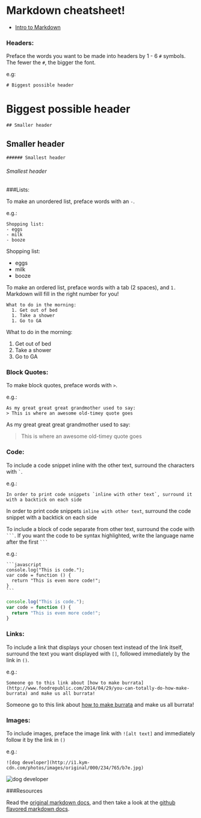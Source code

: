 # Markdown cheatsheet!

- [Intro to Markdown](https://www.youtube.com/watch?v=lbpRomejEd0&list=PLY6oTPmKnKbYjGEm9nLowExbgkI-epIgg&index=10&t=13s)

### Headers:

Preface the words you want to be made into headers by 1 - 6 `#` symbols.
The fewer the `#`, the bigger the font.

e.g:

```
# Biggest possible header
```

# Biggest possible header

```
## Smaller header
```

## Smaller header

```
###### Smallest header
```

###### Smallest header

###Lists:

To make an unordered list, preface words with an `-`.

e.g.:

```
Shopping list:
- eggs
- milk
- booze
```

Shopping list:
- eggs
- milk
- booze

To make an ordered list,
preface words with a tab (2 spaces), and `1.` Markdown will fill in the right
number for you!

```
What to do in the morning:
  1. Get out of bed
  1. Take a shower
  1. Go to GA
```

What to do in the morning:
  1. Get out of bed
  1. Take a shower
  1. Go to GA

### Block Quotes:

To make block quotes, preface words with `>`.

e.g.:

```
As my great great great grandmother used to say:
> This is where an awesome old-timey quote goes
```

As my great great great grandmother used to say:
> This is where an awesome old-timey quote goes

### Code:
To include a code snippet inline with the other text, surround the characters with `` ` ``.

e.g.:

```
In order to print code snippets `inline with other text`, surround it with a backtick on each side
```

In order to print code snippets `inline with other text`, surround the code snippet with a backtick on each side

To include a block of code separate from other text, surround the code with ```` ``` ````.
If you want the code to be syntax highlighted, write the language name after the first ```` ``` ````

e.g.:

    ```javascript
    console.log("This is code.");
    var code = function () {
      return "This is even more code!";
    }
    ```

```javascript
console.log("This is code.");
var code = function () {
  return "This is even more code!";
}
```

### Links:

To include a link that displays your chosen text instead of the link itself, surround the text you want displayed with `[]`, followed immediately by the link in `()`.

e.g.:

```
Someone go to this link about [how to make burrata](http://www.foodrepublic.com/2014/04/29/you-can-totally-do-how-make-burrata) and make us all burrata!
```

Someone go to this link about [how to make burrata](http://www.foodrepublic.com/2014/04/29/you-can-totally-do-how-make-burrata) and make us all burrata!

### Images:

To include images, preface the image link with `![alt text]` and immediately follow it by the link in `()`

e.g.:

```
![dog developer](http://i1.kym-cdn.com/photos/images/original/000/234/765/b7e.jpg)
```

![dog developer](http://i1.kym-cdn.com/photos/images/original/000/234/765/b7e.jpg)


###Resources

Read the [original markdown docs](http://daringfireball.net/projects/markdown/syntax), and then take a look at the [github flavored markdown docs](https://help.github.com/articles/github-flavored-markdown/).